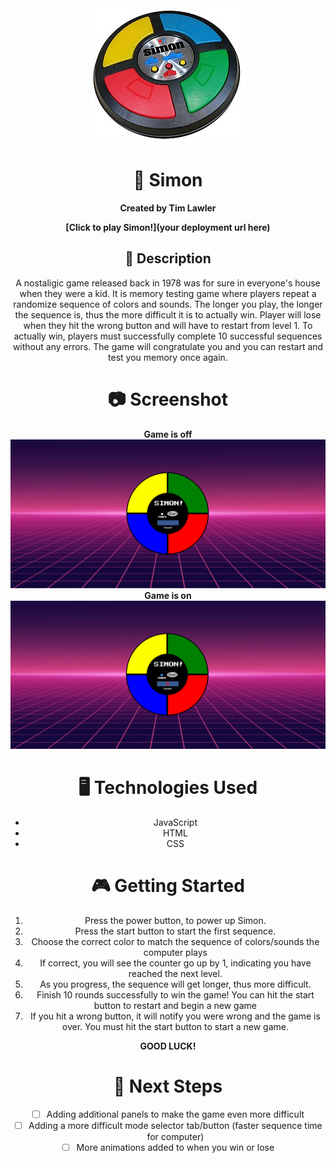 <div align="center" id="banner">
  <img src="/images/SimonGame.jpg"
</div>

# 🎲 Simon
**Created by Tim Lawler**

<p><strong>[Click to play Simon!](your deployment url here)</strong></p>

## 📘 Description
A nostaligic game released back in 1978 was for sure in everyone's house when they were a kid.  It is memory testing game where players repeat a randomize sequence of colors and sounds.  The longer you play, the longer the sequence is, thus the more difficult it is to actually win.  Player will lose when they hit the wrong button and will have to restart from level 1.  To actually win, players must successfully complete 10 successful sequences without any errors.  The game will congratulate you and you can restart and test you memory once again.

# 📷 Screenshot

**Game is off** <img src="/images/SimonOff.png" alt="screenshot">
**Game is on** <img src="/images/SimonOn.png" alt="screenshot">

# 🖥️ Technologies Used

- JavaScript
- HTML
- CSS

# 🎮 Getting Started
1. Press the power button, to power up Simon.
2. Press the start button to start the first sequence.
3. Choose the correct color to match the sequence of colors/sounds the computer plays
4. If correct, you will see the counter go up by 1, indicating you have reached the next level.
5. As you progress, the sequence will get longer, thus more difficult.
6. Finish 10 rounds successfully to win the game!  You can hit the start button to restart and begin a new game
7. If you hit a wrong button, it will notify you were wrong and the game is over.  You must hit the start button to start a new game.
<p align= "center"><strong>GOOD LUCK!</strong></p>  

# 🚀 Next Steps

- [  ] Adding additional panels to make the game even more difficult
- [  ] Adding a more difficult mode selector tab/button (faster sequence time for computer)
- [  ] More animations added to when you win or lose
